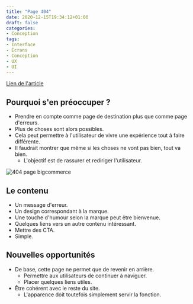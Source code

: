 ```yaml
---
title: "Page 404"
date: 2020-12-15T19:34:12+01:00
draft: false
categories:
- Conception
tags:
- Interface
- Écrans
- Conception
- UX
- UI
---
```


[Lien de l'article](https://www.justinmind.com/blog/best-404-pages/)

## Pourquoi s'en préoccuper ?

- Prendre en compte comme page de destination plus que comme page d'erreurs.
- Plus de choses sont alors possibles.
- Cela peut permettre à l'utilisateur de vivre une expérience tout à faire différente.
- Il faudrait montrer que même si les choses ne vont pas bien, tout va bien.
  - L'objectif est de rassurer et rediriger l'utilisateur.

![404 page bigcommerce](https://cdn.searchenginejournal.com/wp-content/uploads/2020/08/killer-404-page-bigcommerce-5f3d5a90b963d.png)

## Le contenu

- Un message d'erreur.
- Un design correspondant à la marque.
- Une touche d'humour selon la marque peut être bienvenue.
- Quelques liens vers un autre contenu intéressant.
- Mettre des CTA.
- Simple.

## Nouvelles opportunités

- De base, cette page ne permet que de revenir en arrière.
  - Permettre aux utilisateurs de continuer à naviguer.
  - Placer quelques liens utiles.
- Être cohérent avec le reste du site.
  - L'apparence doit toutefois simplement servir la fonction.